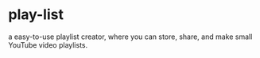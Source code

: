 # play-list
a easy-to-use playlist creator, where you can store, share, and make small YouTube video playlists.
